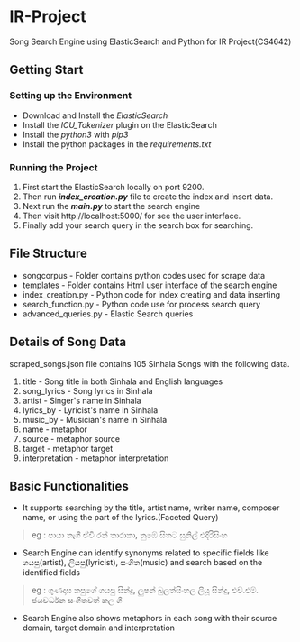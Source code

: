 # IR-Project

Song Search Engine using ElasticSearch and Python for IR Project(CS4642)

## Getting Start
### Setting up the Environment
* Download and Install the _ElasticSearch_
* Install the _ICU_Tokenizer_ plugin on the ElasticSearch
* Install the _python3_ with _pip3_
* Install the python packages in the _requirements.txt_

### Running the Project
1. First start the ElasticSearch locally on port 9200.
2. Then run **_index_creation.py_** file to create the index and insert data.
3. Next run the **_main.py_** to start the search engine
4. Then visit http://localhost:5000/ for see the user interface.
5. Finally add your search query in the search box for searching.

## File Structure
* songcorpus - Folder contains python codes used for scrape data
* templates - Folder contains Html user interface of the search engine
* index_creation.py - Python code for index creating and data inserting
* search_function.py - Python code use for process search query
* advanced_queries.py - Elastic Search queries

## Details of Song Data
scraped_songs.json file contains 105 Sinhala Songs with the following data.
1. title - Song title in both Sinhala and English languages
2. song_lyrics - Song lyrics in Sinhala
3. artist - Singer's name in Sinhala
4. lyrics_by - Lyricist's name in Sinhala
5. music_by - Musician's name in Sinhala
6. name - metaphor
7. source - metaphor source
8. target - metaphor target
9. interpretation - metaphor interpretation

## Basic Functionalities
* It supports searching by the title, artist name, writer name, composer name, or using the part of the lyrics.(Faceted Query)
> eg : පායා නැගී ඒවි රන් තාරාකා, නුඹේ සිතට සුනිල් එදිරිසිංහ
* Search Engine can identify synonyms related to specific fields like ගයපු(artist), ලියපු(lyricist), සංගීත(music) and search
based on the identified fields
> eg : ගුණදාස කපුගේ ගයපු සින්දු, ලුෂන් බුලත්සිංහල ලියූ සින්දු, එච්.එම්. ජයවර්ධන සංගීතවත් කල ගී
* Search Engine also shows metaphors in each song with their source domain, target domain and interpretation

